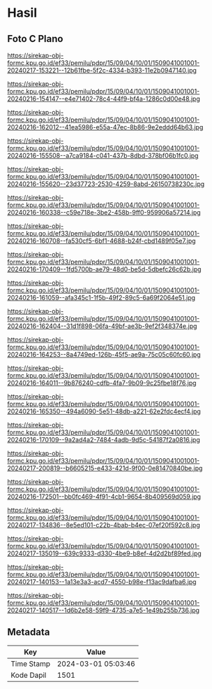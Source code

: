 # Hasil

## Foto C Plano

https://sirekap-obj-formc.kpu.go.id/ef33/pemilu/pdpr/15/09/04/10/01/1509041001001-20240217-153221--12b61fbe-5f2c-4334-b393-11e2b0947140.jpg

https://sirekap-obj-formc.kpu.go.id/ef33/pemilu/pdpr/15/09/04/10/01/1509041001001-20240216-154147--e4e71402-78c4-44f9-bf4a-1286c0d00e48.jpg

https://sirekap-obj-formc.kpu.go.id/ef33/pemilu/pdpr/15/09/04/10/01/1509041001001-20240216-162012--41ea5986-e55a-47ec-8b86-9e2eddd64b63.jpg

https://sirekap-obj-formc.kpu.go.id/ef33/pemilu/pdpr/15/09/04/10/01/1509041001001-20240216-155508--a7ca9184-c041-437b-8dbd-378bf06b1fc0.jpg

https://sirekap-obj-formc.kpu.go.id/ef33/pemilu/pdpr/15/09/04/10/01/1509041001001-20240216-155620--23d37723-2530-4259-8abd-26150738230c.jpg

https://sirekap-obj-formc.kpu.go.id/ef33/pemilu/pdpr/15/09/04/10/01/1509041001001-20240216-160338--c59e718e-3be2-458b-9ff0-959906a57214.jpg

https://sirekap-obj-formc.kpu.go.id/ef33/pemilu/pdpr/15/09/04/10/01/1509041001001-20240216-160708--fa530cf5-6bf1-4688-b24f-cbd1489f05e7.jpg

https://sirekap-obj-formc.kpu.go.id/ef33/pemilu/pdpr/15/09/04/10/01/1509041001001-20240216-170409--1fd5700b-ae79-48d0-be5d-5dbefc26c62b.jpg

https://sirekap-obj-formc.kpu.go.id/ef33/pemilu/pdpr/15/09/04/10/01/1509041001001-20240216-161059--afa345c1-1f5b-49f2-89c5-6a69f2064e51.jpg

https://sirekap-obj-formc.kpu.go.id/ef33/pemilu/pdpr/15/09/04/10/01/1509041001001-20240216-162404--31d1f898-06fa-49bf-ae3b-9ef2f348374e.jpg

https://sirekap-obj-formc.kpu.go.id/ef33/pemilu/pdpr/15/09/04/10/01/1509041001001-20240216-164253--8a4749ed-126b-45f5-ae9a-75c05c60fc60.jpg

https://sirekap-obj-formc.kpu.go.id/ef33/pemilu/pdpr/15/09/04/10/01/1509041001001-20240216-164011--9b876240-cdfb-4fa7-9b09-9c25fbe18f76.jpg

https://sirekap-obj-formc.kpu.go.id/ef33/pemilu/pdpr/15/09/04/10/01/1509041001001-20240216-165350--494a6090-5e51-48db-a221-62e2fdc4ecf4.jpg

https://sirekap-obj-formc.kpu.go.id/ef33/pemilu/pdpr/15/09/04/10/01/1509041001001-20240216-170109--9a2ad4a2-7484-4adb-9d5c-54187f2a0816.jpg

https://sirekap-obj-formc.kpu.go.id/ef33/pemilu/pdpr/15/09/04/10/01/1509041001001-20240217-200819--b6605215-e433-421d-9f00-0e81470840be.jpg

https://sirekap-obj-formc.kpu.go.id/ef33/pemilu/pdpr/15/09/04/10/01/1509041001001-20240216-172501--bb0fc469-4f91-4cb1-9654-8b409569d059.jpg

https://sirekap-obj-formc.kpu.go.id/ef33/pemilu/pdpr/15/09/04/10/01/1509041001001-20240217-134836--8e5ed101-c22b-4bab-b4ec-07ef20f592c8.jpg

https://sirekap-obj-formc.kpu.go.id/ef33/pemilu/pdpr/15/09/04/10/01/1509041001001-20240217-135019--639c9333-d330-4be9-b8ef-4d2d2bf89fed.jpg

https://sirekap-obj-formc.kpu.go.id/ef33/pemilu/pdpr/15/09/04/10/01/1509041001001-20240217-140153--1a13e3a3-acd7-4550-b98e-f13ac9dafba6.jpg

https://sirekap-obj-formc.kpu.go.id/ef33/pemilu/pdpr/15/09/04/10/01/1509041001001-20240217-140517--1d6b2e58-59f9-4735-a7e5-1e49b255b736.jpg


## Metadata

| Key        | Value               |
| ---------- | ------------------- |
| Time Stamp | 2024-03-01 05:03:46 |
| Kode Dapil | 1501                |



